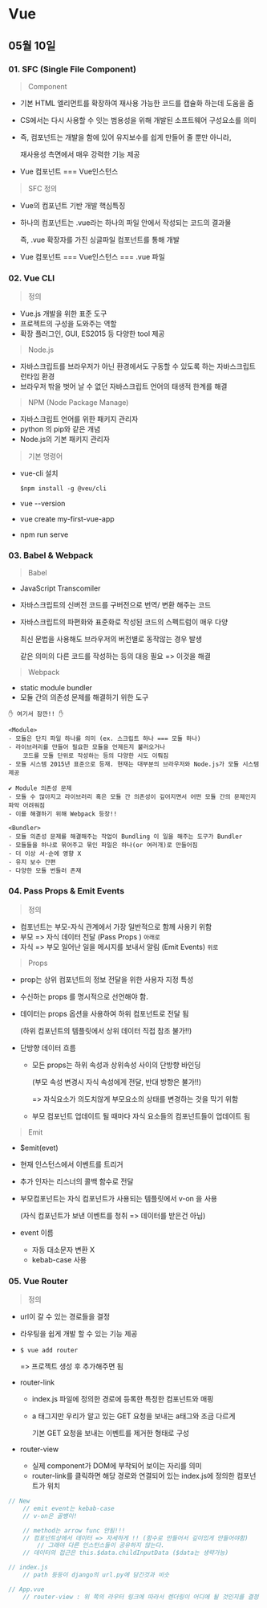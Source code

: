 # Vue

## 05월 10일

### 01. SFC (Single File Component)

> Component

- 기본 HTML 엘리먼트를 확장하여 재사용 가능한 코드를 캡슐화 하는데 도움을 줌

- CS에서는 다시 사용할 수 잇는 범용성을 위해 개발된 소프트웨어 구성요소를 의미

- 즉, 컴포넌트는 개발을 함에 있어 유지보수를 쉽게 만들어 줄 뿐만 아니라,

  재사용성 측면에서 매우 강력한 기능 제공

- Vue 컴포넌트 === Vue인스턴스



> SFC 정의

- Vue의 컴포넌트 기반 개발 핵심특징

- 하나의 컴포넌트는 .vue라는 하나의 파일 안에서 작성되는 코드의 결과물

  즉, .vue 확장자를 가진 싱글파일 컴포넌트를 통해 개발

- Vue 컴포넌트 === Vue인스턴스 === .vue 파일



### 02. Vue CLI

> 정의

- Vue.js 개발을 위한 표준 도구
- 프로젝트의 구성을 도와주는 역할
- 확장 플러그인, GUI, ES2015 등 다양한 tool 제공



> Node.js

- 자바스크립트를 브라우저가 아닌 환경에서도 구동할 수 있도록 하는 자바스크립트 런타임 환경
- 브라우저 밖을 벗어 날 수 없던 자바스크립트 언어의 태생적 한계를 해결



> NPM (Node Package Manage)

- 자바스크립트 언어를 위한 패키지 관리자
- python 의 pip와 같은 개념
- Node.js의 기본 패키지 관리자



> 기본 명령어

- vue-cli 설치

  `$npm install -g @veu/cli`

- vue --version

- vue create my-first-vue-app

- npm run serve



### 03. Babel & Webpack

> Babel

- JavaScript Transcomiler

- 자바스크립트의 신버전 코드를 구버전으로 번역/ 변환 해주는 코드

- 자바스크립트의 파편화와 표준화로 작성된 코드의 스펙트럼이 매우 다양

  최신 문법을 사용해도 브라우저의 버전별로 동작않는 경우 발생

  같은 의미의 다른 코드를 작성하는 등의 대응 필요 => 이것을 해결



> Webpack

- static module bundler
- 모듈 간의 의존성 문제를 해결하기 위한 도구

```text
✋ 여기서 잠깐!! ✋

<Module>
- 모듈은 단지 파일 하나를 의미 (ex. 스크립트 하나 === 모듈 하나)
- 라이브러리를 만들어 필요한 모듈을 언제든지 불러오거나
	코드를 모듈 단위로 작성하는 등의 다양한 시도 이뤄짐
- 모듈 시스템 2015년 표준으로 등재. 현재는 대부분의 브라우저와 Node.js가 모듈 시스템 제공

✔ Module 의존성 문제
- 모듈 수 많아지고 라이브러리 혹은 모듈 간 의존성이 깊어지면서 어떤 모듈 간의 문제인지 파악 어려워짐
- 이를 해결하기 위해 Webpack 등장!!

<Bundler>
- 모듈 의존성 문제를 해결해주는 작업이 Bundling 이 일을 해주는 도구가 Bundler
- 모듈들을 하나로 묶어주고 묶인 파일은 하나(or 여러개)로 만들어짐
- 더 이상 서-순에 영향 X
- 유지 보수 간편
- 다양한 모듈 번들러 존재
```



### 04. Pass Props & Emit Events

>정의

- 컴포넌트는 부모-자식 관계에서 가장 일반적으로 함께 사용키 위함
- 부모 => 자식 데이터 전달 (Pass Props ) `아래로`
- 자식 => 부모 일어난 일을 메시지를 보내서 알림 (Emit Events) `위로`



> Props

- prop는 상위 컴포넌트의 정보 전달을 위한 사용자 지정 특성

- 수신하는 props 를 명시적으로 선언해야 함.

- 데이터는 props 옵션을 사용하여 하위 컴포넌트로 전달 됨

  (하위 컴포넌트의 템플릿에서 상위 데이터 직접 참조 불가!!)

- 단방향 데이터 흐름

  - 모든 props는 하위 속성과 상위속성 사이의 단방향 바인딩

    (부모 속성 변경시 자식 속성에게 전달, 반대 방향은 불가!!)

    => 자식요소가 의도치않게 부모요소의 상태를 변경하는 것을 막기 위함

  - 부모 컴포넌트 업데이트 될 때마다 자식 요소들의 컴포넌트들이 업데이트 됨



> Emit

- $emit(evet)

- 현재 인스턴스에서 이벤트를 트리거

- 추가 인자는 리스너의 콜백 함수로 전달

- 부모컴포넌트는 자식 컴포넌트가 사용되는 템플릿에서 v-on 을 사용

  (자식 컴포넌트가 보낸 이벤트를 청취 => 데이터를 받은건 아님)

- event 이름

  - 자동 대소문자 변환 X
  - kebab-case 사용



### 05. Vue Router

> 정의

- url이 갈 수 있는 경로들을 결정

- 라우팅을 쉽게 개발 할 수 있는 기능 제공

- `$ vue add router`

  => 프로젝트 생성 후 추가해주면 됨

- router-link

  - index.js 파일에 정의한 경로에 등록한 특정한 컴포넌트와 매핑

  - a 태그지만 우리가 알고 있는 GET 요청을 보내는 a태그와 조금 다르게 

    기본 GET 요청을 보내는 이벤트를 제거한 형태로 구성

- router-view

  - 실제 component가 DOM에 부착되어 보이는 자리를 의미
  - router-link를 클릭하면 해당 경로와 연결되어 있는 index.js에 정의한 컴포넌트가 위치















```javascript
// New
    // emit event는 kebab-case
    // v-on은 골뱅이!

    // method는 arrow func 안됨!!!
    // 컴포넌트상에서 데이터 => 자세하게 !! (함수로 만들어서 깊이있게 만들어야함)
        // 그래야 다른 인스턴스들이 공유하지 않는다.
    // 데이터의 접근은 this.$data.childInputData ($data는 생략가능)

// index.js 
	// path 등등이 django의 url.py에 담긴것과 비슷

// App.vue
	// router-view : 위 쪽의 라우터 링크에 따라서 렌더링이 어디에 될 것인지를 결정
```







